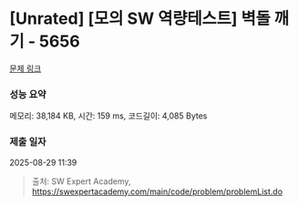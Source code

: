 # [Unrated] [모의 SW 역량테스트] 벽돌 깨기 - 5656 

[문제 링크](https://swexpertacademy.com/main/code/problem/problemDetail.do?contestProbId=AWXRQm6qfL0DFAUo) 

### 성능 요약

메모리: 38,184 KB, 시간: 159 ms, 코드길이: 4,085 Bytes

### 제출 일자

2025-08-29 11:39



> 출처: SW Expert Academy, https://swexpertacademy.com/main/code/problem/problemList.do